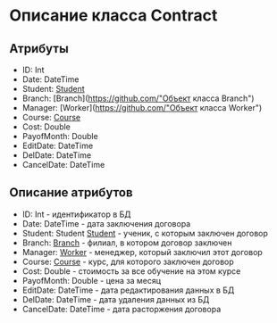 # Описание класса Contract


## Атрибуты


- ID: Int
- Date: DateTime
- Student: [Student](https://github.com/ "Объект класса Student")
- Branch:  [Branch](https://github.com/"Объект класса Branch")
- Manager: [Worker](https://github.com/"Объект класса Worker")
- Course:  [Course](https://github.com/ "Объект класса Course")
- Cost: Double
- PayofMonth: Double
- EditDate: DateTime
- DelDate: DateTime
- CancelDate: DateTime


## Описание атрибутов

- ID: Int - идентификатор в БД
- Date: DateTime - дата заключения договора
- Student: Student [Student](https://github.com/ "Объект класса Student") - ученик, с которым заключен договор
- Branch:  [Branch](https://github.com/ "Объект класса Branch") - филиал, в котором договор заключен
- Manager: [Worker](https://github.com/ "Объект класса Worker") - менеджер, который заключил этот договор
- Course:  [Course](https://github.com/ "Объект класса Course") - курс, для которого заключен договор
- Cost: Double - стоимость за все обучение на этом курсе
- PayofMonth: Double - цена за месяц
- EditDate: DateTime - дата редактирования данных в БД
- DelDate: DateTime - дата удаления данных из БД
- CancelDate: DateTime - дата расторжения договора

